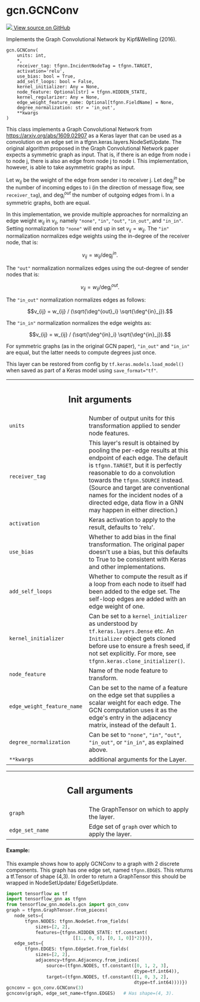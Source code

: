 # gcn.GCNConv

<!-- Insert buttons and diff -->

<a target="_blank" href="https://github.com/tensorflow/gnn/tree/master/tensorflow_gnn/models/gcn/gcn_conv.py#L26-L282">
<img src="https://www.tensorflow.org/images/GitHub-Mark-32px.png" /> View source
on GitHub </a>

Implements the Graph Convolutional Network by Kipf&Welling (2016).

<pre class="devsite-click-to-copy prettyprint lang-py tfo-signature-link">
<code>gcn.GCNConv(
    units: int,
    *,
    receiver_tag: tfgnn.IncidentNodeTag = tfgnn.TARGET,
    activation=&#x27;relu&#x27;,
    use_bias: bool = True,
    add_self_loops: bool = False,
    kernel_initializer: Any = None,
    node_feature: Optional[str] = tfgnn.HIDDEN_STATE,
    kernel_regularizer: Any = None,
    edge_weight_feature_name: Optional[tfgnn.FieldName] = None,
    degree_normalization: str = &#x27;in_out&#x27;,
    **kwargs
)
</code></pre>

<!-- Placeholder for "Used in" -->

This class implements a Graph Convolutional Network from
https://arxiv.org/abs/1609.02907 as a Keras layer that can be used as a
convolution on an edge set in a tfgnn.keras.layers.NodeSetUpdate. The original
algorithm proposed in the Graph Convolutional Network paper expects a symmetric
graph as input. That is, if there is an edge from node i to node j, there is
also an edge from node j to node i. This implementation, however, is able to
take asymmetric graphs as input.

Let $w_{ij}$ be the weight of the edge from sender i to receiver j. Let
$\deg^{in}_i$ be the number of incoming edges to i (in the direction of message
flow, see `receiver_tag`), and $\deg^{out}_i$ the number of outgoing edges from
i. In a symmetric graphs, both are equal.

In this implementation, we provide multiple approaches for normalizing an edge
weight $w_{ij}$ in $v_{ij}$, namely `"none"`, `"in"`, `"out"`, `"in_out"`, and
`"in_in"`. Setting normalization to `"none"` will end up in set $v_{ij} =
w_{ij}$. The `"in"` normalization normalizes edge weights using the in-degree of
the receiver node, that is:

$$v_{ij} = w_{ij} / \deg^{in}_j.$$

The `"out"` normalization normalizes edges using the out-degree of sender nodes
that is:

$$v_{ij} = w_{ij} / \deg^{out}_i.$$

The `"in_out"` normalization normalizes edges as follows:

$$v_{ij} = w_{ij} / (\sqrt{\deg^{out}_i} \sqrt{\deg^{in}_j}).$$

The `"in_in"` normalization normalizes the edge weights as:

$$v_{ij} = w_{ij} / (\sqrt{\deg^{in}_i} \sqrt{\deg^{in}_j}).$$

For symmetric graphs (as in the original GCN paper), `"in_out"` and `"in_in"`
are equal, but the latter needs to compute degrees just once.

This layer can be restored from config by `tf.keras.models.load_model()` when
saved as part of a Keras model using `save_format="tf"`.

<!-- Tabular view -->

 <table class="responsive fixed orange">
<colgroup><col width="214px"><col></colgroup>
<tr><th colspan="2"><h2 class="add-link">Init arguments</h2></th></tr>

<tr>
<td>
<code>units</code><a id="units"></a>
</td>
<td>
Number of output units for this transformation applied to sender
node features.
</td>
</tr><tr>
<td>
<code>receiver_tag</code><a id="receiver_tag"></a>
</td>
<td>
This layer's result is obtained by pooling the per-edge
results at this endpoint of each edge. The default is <code>tfgnn.TARGET</code>,
but it is perfectly reasonable to do a convolution towards the
<code>tfgnn.SOURCE</code> instead. (Source and target are conventional names for
the incident nodes of a directed edge, data flow in a GNN may happen
in either direction.)
</td>
</tr><tr>
<td>
<code>activation</code><a id="activation"></a>
</td>
<td>
Keras activation to apply to the result, defaults to 'relu'.
</td>
</tr><tr>
<td>
<code>use_bias</code><a id="use_bias"></a>
</td>
<td>
Whether to add bias in the final transformation. The original
paper doesn't use a bias, but this defaults to True to be consistent
with Keras and other implementations.
</td>
</tr><tr>
<td>
<code>add_self_loops</code><a id="add_self_loops"></a>
</td>
<td>
Whether to compute the result as if a loop from each node
to itself had been added to the edge set. The self-loop edges are added
with an edge weight of one.
</td>
</tr><tr>
<td>
<code>kernel_initializer</code><a id="kernel_initializer"></a>
</td>
<td>
Can be set to a <code>kernel_initializer</code> as understood
by <code>tf.keras.layers.Dense</code> etc.
An <code>Initializer</code> object gets cloned before use to ensure a fresh seed,
if not set explicitly. For more, see <code>tfgnn.keras.clone_initializer()</code>.
</td>
</tr><tr>
<td>
<code>node_feature</code><a id="node_feature"></a>
</td>
<td>
Name of the node feature to transform.
</td>
</tr><tr>
<td>
<code>edge_weight_feature_name</code><a id="edge_weight_feature_name"></a>
</td>
<td>
Can be set to the name of a feature on the edge
set that supplies a scalar weight for each edge. The GCN computation uses
it as the edge's entry in the adjacency matrix, instead of the default 1.
</td>
</tr><tr>
<td>
<code>degree_normalization</code><a id="degree_normalization"></a>
</td>
<td>
Can be set to <code>"none"</code>, <code>"in"</code>, <code>"out"</code>, <code>"in_out"</code>,
or <code>"in_in"</code>, as explained above.
</td>
</tr><tr>
<td>
<code>**kwargs</code><a id="**kwargs"></a>
</td>
<td>
additional arguments for the Layer.
</td>
</tr>
</table>

<!-- Tabular view -->

 <table class="responsive fixed orange">
<colgroup><col width="214px"><col></colgroup>
<tr><th colspan="2"><h2 class="add-link">Call arguments</h2></th></tr>

<tr>
<td>
<code>graph</code><a id="graph"></a>
</td>
<td>
The GraphTensor on which to apply the layer.
</td>
</tr><tr>
<td>
<code>edge_set_name</code><a id="edge_set_name"></a>
</td>
<td>
Edge set of <code>graph</code> over which to apply the layer.
</td>
</tr>
</table>

#### Example:

This example shows how to apply GCNConv to a graph with 2 discrete components.
This graph has one edge set, named `tfgnn.EDGES`. This returns a tf.Tensor of
shape (4,3). In order to return a GraphTensor this should be wrapped in
NodeSetUpdate/ EdgeSetUpdate.

```python
import tensorflow as tf
import tensorflow_gnn as tfgnn
from tensorflow_gnn.models.gcn import gcn_conv
graph = tfgnn.GraphTensor.from_pieces(
   node_sets={
       tfgnn.NODES: tfgnn.NodeSet.from_fields(
           sizes=[2, 2],
           features={tfgnn.HIDDEN_STATE: tf.constant(
                         [[1., 0, 0], [0, 1, 0]]*2)})},
   edge_sets={
       tfgnn.EDGES: tfgnn.EdgeSet.from_fields(
           sizes=[2, 2],
           adjacency=tfgnn.Adjacency.from_indices(
               source=(tfgnn.NODES, tf.constant([0, 1, 2, 3],
                                                dtype=tf.int64)),
               target=(tfgnn.NODES, tf.constant([1, 0, 3, 2],
                                                dtype=tf.int64))))})
gcnconv = gcn_conv.GCNConv(3)
gcnconv(graph, edge_set_name=tfgnn.EDGES)   # Has shape=(4, 3).
```
